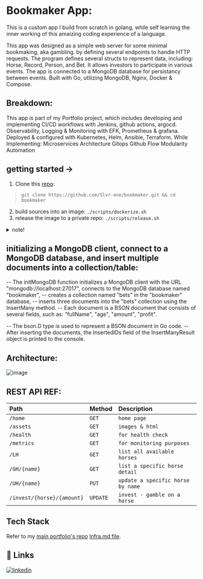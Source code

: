 # Bookmaker App:

This is a custom app I build from scratch in golang,
while self learning the inner working of this amaizing coding experience of a language.

This app was designed as a simple web server for some minimal bookmaking, aka gambling.
by defining several endpoints to handle HTTP requests.
The program defines several structs to represent data, including:
Horse, Record, Person, and Bet.
It allows investors to participate in various events.
The app is connected to a MongoDB database for persistancy between events.
Built with Go, utilizing MongoDB, Nginx, Docker & Compose.

## Breakdown:
This app is part of my Portfolio project, which includes
developing and implementing CI/CD workflows with Jenkins, github actions, argocd.
Observability, Logging & Monitoring with EFK, Prometheus & grafana.
Deployed & configured with Kubernetes, Helm, Ansible, Terraform.
While Implementing:
    Microservices Architecture
    Gitops
    Github Flow
    Modularity
    Automation
    
## getting started ->

1. Clone this [repo][bmrepo]: 
> `git clone https://github.com/Slvr-one/bookmaker.git && cd bookmaker`
2. build sources into an image: `./scripts/dockerize.sh`
3. release the image to a private repo: `./scripts/release.sh` 
<details>
<summary>note!</summary>
[make sure to set vars in the scripts to fit yourself]
</details>

##  initializing a MongoDB client, connect to a MongoDB database, and insert multiple documents into a collection/table:

-- The initMongoDB function initializes a MongoDB client with the URL "mongodb://localhost:27017", connects to the MongoDB database named "bookmaker", 
-- creates a collection named "bets" in the "bookmaker" database,
-- inserts three documents into the "bets" collection using the InsertMany method.
-- Each document is a BSON document that consists of several fields, such as:
    "fullName", 
    "age", 
    "amount", 
    "profit". 

-- The bson.D type is used to represent a BSON document in Go code. 
-- After inserting the documents, the InsertedIDs field of the InsertManyResult object is printed to the console.

## Architecture:
![image](image.png)

## REST API REF:

<!-- HTTP endpoints:

-- "/" - A welcome page that displays the number of horses available and the current date and time.
-- "/health" - A health check endpoint that returns a simple message to indicate that the server is up and running.
-- "/horses" - An endpoint that returns the number of horses available.
-- "/horses/{name}" - An endpoint that returns information about a specific horse by name.
-- "/horses/{name}/bet/{amount}" - An endpoint that allows the user to place a bet on a specific horse.
-- The program also defines several functions to handle these endpoints. The GetHorses function returns the number of horses available, the GetHorse function returns information about a specific horse, and the Invest function allows the user to place a bet on a specific horse. The main function initializes the web server and sets up the routing. -->

| Path | Method | Description |
| :-------- | :------- | :------- | 
| `/home` | `GET` | `home page`
| `/assets` | `GET` | `images & html` |
| `/health` | `GET` | `for health check` |
| `/metrics` | `GET` | `for monitoring purposes` |
| `/LH` | `GET` | `list all available horses` |
| `/GH/{name}` | `GET` | `list a specific horse detail` |
| `/UH/{name}` | `PUT` | `update a specific horse by name` |
| `/invest/{horse}/{amount}` | `UPDATE` | `invest - gamble on a horse` |



## Tech Stack

Refer to my [main portfolio's repo][portfolio-repo] [Infra.md file][portfolio-infra].

## 🔗 Links

[![linkedin](https://img.shields.io/badge/linkedin-0A66C2?style=for-the-badge&logo=linkedin&logoColor=white)](https://www.linkedin.com/in/dvir-gross-929252224/)

[portfolio-repo]: https://github.com/Slvr-one/TheGarrison
[portfolio-infra]: https://github.com/Slvr-one/TheGarrison/blob/main/Infra.md

[bmrepo]: https://github.com/Slvr-one/bookmaker